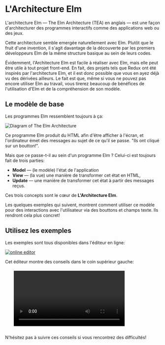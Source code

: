# L'Architecture Elm

L'architecture Elm — The Elm Architecture (TEA) en anglais — est une façon d'architecturer des programmes interactifs comme des applications web ou des jeux.

Cette architecture semble emergée naturellement avec Elm. Plutôt que le fruit d'une invention, il s'agit davantage de la découverte par les premiers développeurs Elm de la même structure basique au sein de leurs codes. 

Évidemment, l'Architecture Elm est facile à réaliser avec Elm, mais elle peut être utile à tout projet front-end. En fait, des projets tels que Redux ont été inspirés par l'architecture Elm, et il est donc possible que vous en ayez déjà vu des dérivées ailleurs. Le fait est que, même si vous ne pouvez pas encore utiliser Elm au travail, vous tirerez beaucoup de bénéfices de l'utilisation d'Elm et de la compréhension de son modèle.

## Le modèle de base

Les programmes Elm ressemblent toujours à ça:

![Diagram of The Elm Architecture](buttons.svg)

Ce programme Elm produit du HTML afin d'être afficher à l'écran, et l'ordinateur émet des messages au sujet de ce qu'il se passe. "Ils ont cliqué sur un boutton!".

Mais que ce passe-t-il au sein d'un programme Elm ? Celui-ci est toujours fait de trois parties:

  * **Model** &mdash; (le modèle) l'état de l'application
  * **View** &mdash; (la vue) une manière de transformer cet état en HTML,
  * **Update** &mdash; une manière de transformer cet état à partir des messages reçus.

Ces trois concepts sont le cœur de **L'Architecture Elm**.

Les quelques exemples qui suivent, montrent comment utiliser ce modèle pour des interactions avec l'utilisateur via des bouttons et champs texte. Ils rendront cela plus concret!

## Utilisez les exemples

Les exemples sont tous disponibles dans l'éditeur en ligne:

[![online editor](try.png)](https://elm-lang.org/try)

Cet éditeur montre des conseils dans le coin supérieur gauche:

<video id="hints-video" width="360" height="180" autoplay loop style="margin: 0.55em 0 1em 2em;" onclick="var v = document.getElementById('hints-video'); v.paused ? (v.play(), v.style.opacity = 1) : (v.pause(), v.style.opacity = 0.5)">
  <source src="hints.mp4" type="video/mp4">
</video>

N'hésitez pas à suivre ces conseils si vous rencontrez des difficultés!
